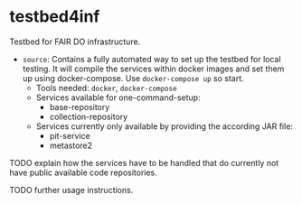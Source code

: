 # testbed4inf

Testbed for FAIR DO infrastructure.

- `source`: Contains a fully automated way to set up the testbed for local testing. It will compile the services within docker images and set them up using docker-compose. Use `docker-compose up` so start.
    - Tools needed: `docker`, `docker-compose`
    - Services available for one-command-setup:
        - base-repository
        - collection-repository
    - Services currently only available by providing the according JAR file:
        - pit-service
        - metastore2

TODO explain how the services have to be handled that do currently not have public available code repositories.

TODO further usage instructions.